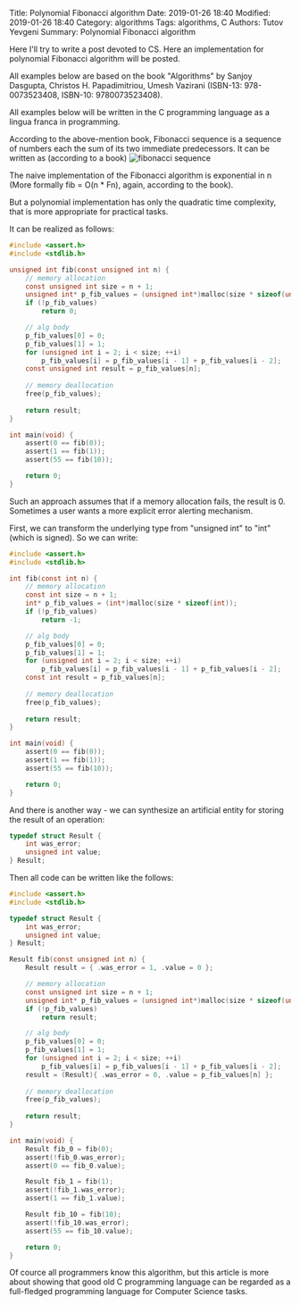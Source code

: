 ﻿Title: Polynomial Fibonacci algorithm
Date: 2019-01-26 18:40
Modified: 2019-01-26 18:40
Category: algorithms
Tags: algorithms, C
Authors: Tutov Yevgeni
Summary: Polynomial Fibonacci algorithm


Here I'll try to write a post devoted to CS.
Here an implementation for polynomial Fibonacci algorithm will be posted.

All examples below are based on the book "Algorithms" by Sanjoy Dasgupta, Christos H. Papadimitriou, Umesh Vazirani (ISBN-13: 978-0073523408,  ISBN-10: 9780073523408).

All examples below will be written in the C programming language as a lingua franca in programming.

According to the above-mention book, Fibonacci sequence is a sequence of numbers each the sum of its two immediate predecessors. 
It can be written as (according to a book)
![fibonacci sequence]({filename}images/fib_seq.png)

The naive implementation of the Fibonacci algorithm is exponential in n (More formally fib = O(n * Fn), again, according to the book).

But a polynomial implementation has only the quadratic time complexity, that is more appropriate for practical tasks.

It can be realized as follows:
```c
#include <assert.h>
#include <stdlib.h>

unsigned int fib(const unsigned int n) {
    // memory allocation
    const unsigned int size = n + 1;
    unsigned int* p_fib_values = (unsigned int*)malloc(size * sizeof(unsigned int));
    if (!p_fib_values) 
        return 0;

    // alg body
    p_fib_values[0] = 0;
    p_fib_values[1] = 1;
    for (unsigned int i = 2; i < size; ++i) 
        p_fib_values[i] = p_fib_values[i - 1] + p_fib_values[i - 2];
    const unsigned int result = p_fib_values[n];
    
    // memory deallocation
    free(p_fib_values);
    
    return result;
}

int main(void) {
    assert(0 == fib(0));
    assert(1 == fib(1));
    assert(55 == fib(10));

    return 0;
}
```

Such an approach assumes that if a memory allocation fails, the result is 0. Sometimes a user wants a more explicit error alerting mechanism.

First, we can transform the underlying type from "unsigned int" to "int" (which is signed). So we can write:
```c
#include <assert.h>
#include <stdlib.h>

int fib(const int n) {
    // memory allocation
    const int size = n + 1;
    int* p_fib_values = (int*)malloc(size * sizeof(int));
    if (!p_fib_values) 
        return -1;

    // alg body
    p_fib_values[0] = 0;
    p_fib_values[1] = 1;
    for (unsigned int i = 2; i < size; ++i) 
        p_fib_values[i] = p_fib_values[i - 1] + p_fib_values[i - 2];
    const int result = p_fib_values[n];
    
    // memory deallocation
    free(p_fib_values);
    
    return result;
}

int main(void) {
    assert(0 == fib(0));
    assert(1 == fib(1));
    assert(55 == fib(10));

    return 0;
}
```


And there is another way - we can synthesize an artificial entity for storing the result of an operation:
```c
typedef struct Result {
    int was_error;
    unsigned int value;    
} Result;
```

Then all code can be written like the follows:
```c
#include <assert.h>
#include <stdlib.h>

typedef struct Result {
    int was_error;
    unsigned int value;    
} Result;

Result fib(const unsigned int n) {
    Result result = { .was_error = 1, .value = 0 };

    // memory allocation
    const unsigned int size = n + 1;
    unsigned int* p_fib_values = (unsigned int*)malloc(size * sizeof(unsigned int));
    if (!p_fib_values) 
        return result;

    // alg body
    p_fib_values[0] = 0;
    p_fib_values[1] = 1;
    for (unsigned int i = 2; i < size; ++i) 
        p_fib_values[i] = p_fib_values[i - 1] + p_fib_values[i - 2];
    result = (Result){ .was_error = 0, .value = p_fib_values[n] };
    
    // memory deallocation
    free(p_fib_values);
    
    return result;
}

int main(void) {
    Result fib_0 = fib(0);
    assert(!fib_0.was_error);
    assert(0 == fib_0.value);

    Result fib_1 = fib(1);
    assert(!fib_1.was_error);
    assert(1 == fib_1.value);

    Result fib_10 = fib(10);
    assert(!fib_10.was_error);
    assert(55 == fib_10.value);

    return 0;
}
```

Of cource all programmers know this algorithm, but this article is more about showing that good old C programming language can be regarded as a full-fledged programming language for Computer Science tasks.
